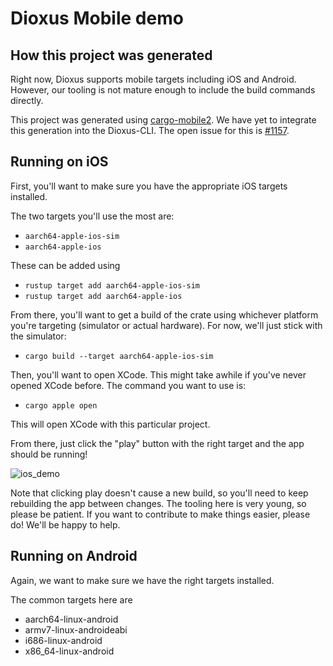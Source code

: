 # Dioxus Mobile demo

## How this project was generated

Right now, Dioxus supports mobile targets including iOS and Android. However, our tooling is not mature enough to include the build commands directly.

This project was generated using [cargo-mobile2](https://github.com/tauri-apps/cargo-mobile2). We have yet to integrate this generation into the Dioxus-CLI. The open issue for this is [#1157](https://github.com/DioxusLabs/dioxus/issues/1157).

## Running on iOS

First, you'll want to make sure you have the appropriate iOS targets installed.

The two targets you'll use the most are:

- `aarch64-apple-ios-sim`
- `aarch64-apple-ios`

These can be added using
- `rustup target add aarch64-apple-ios-sim`
- `rustup target add aarch64-apple-ios`

From there, you'll want to get a build of the crate using whichever platform you're targeting (simulator or actual hardware). For now, we'll just stick with the simulator:
- `cargo build --target aarch64-apple-ios-sim`

Then, you'll want to open XCode. This might take awhile if you've never opened XCode before. The command you want to use is:
- `cargo apple open`

This will open XCode with this particular project.

From there, just click the "play" button with the right target and the app should be running!

![ios_demo](ios_demo.png)

Note that clicking play doesn't cause a new build, so you'll need to keep rebuilding the app between changes. The tooling here is very young, so please be patient. If you want to contribute to make things easier, please do! We'll be happy to help.


## Running on Android

Again, we want to make sure we have the right targets installed.

The common targets here are
- aarch64-linux-android
- armv7-linux-androideabi
- i686-linux-android
- x86_64-linux-android

